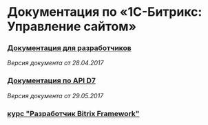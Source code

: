 # Документация по «1С-Битрикс: Управление сайтом»

### [Документация для разработчиков ](https://github.com/ASDAFF/bitrix-reference/raw/master/bsm_api/bsm_api.chm) 

_Версия документа от 28.04.2017_

### [Документация по API D7](https://github.com/ASDAFF/bitrix-reference/raw/master/api_d7/api_d7.chm)

_Версия документа от 29.05.2017_

### [курс "Разработчик Bitrix Framework"](https://github.com/ASDAFF/bitrix-reference/raw/master/bx-dev/bx-dev.chm)